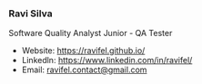 ### Ravi Silva
Software Quality Analyst Junior - QA Tester

-  Website: https://ravifel.github.io/
-  Linkedln: https://www.linkedin.com/in/ravifel/
-  Email: ravifel.contact@gmail.com
